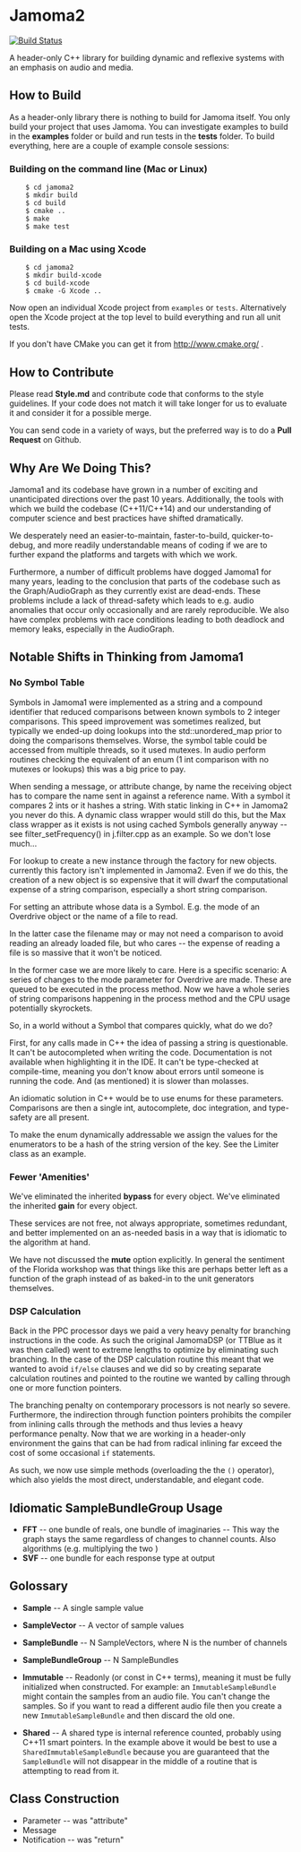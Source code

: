 # Jamoma2
[![Build Status](https://travis-ci.org/jamoma/jamoma2.svg?branch=master)](https://travis-ci.org/jamoma/jamoma2)

A header-only C++ library for building dynamic and reflexive systems with an emphasis on audio and media.

## How to Build

As a header-only library there is nothing to build for Jamoma itself. You only build your project that uses Jamoma.  You can investigate examples to build in the **examples** folder or build and run tests in the **tests** folder. To build everything, here are a couple of example console sessions:

### Building on the command line (Mac or Linux)

```
	$ cd jamoma2
	$ mkdir build
	$ cd build
	$ cmake ..
	$ make
	$ make test
```

### Building on a Mac using Xcode

```
	$ cd jamoma2
	$ mkdir build-xcode
	$ cd build-xcode
	$ cmake -G Xcode ..
```

Now open an individual Xcode project from `examples` or `tests`.  Alternatively open the Xcode project at the top level to build everything and run all unit tests.

If you don't have CMake you can get it from http://www.cmake.org/ .

## How to Contribute

Please read **Style.md** and contribute code that conforms to the style guidelines.  If your code does not match it will take longer for us to evaluate it and consider it for a possible merge.

You can send code in a variety of ways, but the preferred way is to do a **Pull Request** on Github.

## Why Are We Doing This?

Jamoma1 and its codebase have grown in a number of exciting and unanticipated directions over the past 10 years.  Additionally, the tools with which we build the codebase (C++11/C++14) and our understanding of computer science and best practices have shifted dramatically.

We desperately need an easier-to-maintain, faster-to-build, quicker-to-debug, and more readily understandable means of coding if we are to further expand the platforms and targets with which we work.

Furthermore, a number of difficult problems have dogged Jamoma1 for many years, leading to the conclusion that parts of the codebase such as the Graph/AudioGraph as they currently exist are dead-ends. These problems include a lack of thread-safety which leads to e.g. audio anomalies that occur only occasionally and are rarely reproducible. We also have complex problems with race conditions leading to both deadlock and memory leaks, especially in the AudioGraph.


## Notable Shifts in Thinking from Jamoma1

### No Symbol Table

Symbols in Jamoma1 were implemented as a string and a compound identifier that reduced comparisons between known symbols to 2 integer comparisons.  This speed improvement was sometimes realized, but typically we ended-up doing lookups into the std::unordered_map prior to doing the comparisons themselves.  Worse, the symbol table could be accessed from multiple threads, so it used mutexes.  In audio perform routines checking the equivalent of an enum (1 int comparison with no mutexes or lookups) this was a big price to pay.

When sending a message, or attribute change, by name the receiving object has to compare the name sent in against a reference name. With a symbol it compares 2 ints or it hashes a string. With static linking in C++ in Jamoma2 you never do this. A dynamic class wrapper would still do this, but the Max class wrapper as it exists is not using cached Symbols generally anyway -- see filter_setFrequency() in j.filter.cpp as an example. So we don't lose much...

For lookup to create a new instance through the factory for new objects. currently this factory isn't implemented in Jamoma2. Even if we do this, the creation of a new object is so expensive that it will dwarf the computational expense of a string comparison, especially a short string comparison.

For setting an attribute whose data is a Symbol. E.g. the mode of an Overdrive object or the name of a file to read.

In the latter case the filename may or may not need a comparison to avoid reading an already loaded file, but who cares -- the expense of reading a file is so massive that it won't be noticed.

In the former case we are more likely to care. Here is a specific scenario: A series of changes to the mode parameter for Overdrive are made. These are queued to be executed in the process method. Now we have a whole series of string comparisons happening in the process method and the CPU usage potentially skyrockets.

So, in a world without a Symbol that compares quickly, what do we do?

First, for any calls made in C++ the idea of passing a string is questionable. It can't be autocompleted when writing the code. Documentation is not available when highlighting it in the IDE. It can't be type-checked at compile-time, meaning you don't know about errors until someone is running the code. And (as mentioned) it is slower than molasses.

An idiomatic solution in C++ would be to use enums for these parameters. Comparisons are then a single int, autocomplete, doc integration, and type-safety are all present.

To make the enum dynamically addressable we assign the values for the enumerators to be a hash of the string version of the key.  See the Limiter class as an example.


### Fewer 'Amenities'

We've eliminated the inherited **bypass** for every object.
We've eliminated the inherited **gain** for every object.

These services are not free, not always appropriate, sometimes redundant, and better implemented on an as-needed basis in a way that is idiomatic to the algorithm at hand.

We have not discussed the **mute** option explicitly. In general the sentiment of the Florida workshop was that things like this are perhaps better left as a function of the graph instead of as baked-in to the unit generators themselves.

### DSP Calculation

Back in the PPC processor days we paid a very heavy penalty for branching instructions in the code. As such the original JamomaDSP (or TTBlue as it was then called) went to extreme lengths to optimize by eliminating such branching.  In the case of the DSP calculation routine this meant that we wanted to avoid `if/else` clauses and we did so by creating separate calculation routines and pointed to the routine we wanted by calling through one or more function pointers.

The branching penalty on contemporary processors is not nearly so severe. Furthermore, the indirection through function pointers prohibits the compiler from inlining calls through the methods and thus levies a heavy performance penalty.  Now that we are working in a header-only environment the gains that can be had from radical inlining far exceed the cost of some occasional `if` statements.

As such, we now use simple methods (overloading the the `()` operator), which also yields the most direct, understandable, and elegant code.




## Idiomatic SampleBundleGroup Usage

* **FFT** -- one bundle of reals, one bundle of imaginaries -- This way the graph stays the same regardless of changes to channel counts.  Also algorithms (e.g. multiplying the two )
* **SVF** -- one bundle for each response type at output


## Golossary

* **Sample** -- A single sample value
* **SampleVector** -- A vector of sample values
* **SampleBundle** -- N SampleVectors, where N is the number of channels
* **SampleBundleGroup** -- N SampleBundles

* **Immutable** -- Readonly (or const in C++ terms), meaning it must be fully initialized when constructed. For example: an `ImmutableSampleBundle` might contain the samples from an audio file. You can't change the samples. So if you want to read a different audio file then you create a new `ImmutableSampleBundle` and then discard the old one.
* **Shared** -- A shared type is internal reference counted, probably using C++11 smart pointers. In the example above it would be best to use a `SharedImmutableSampleBundle` because you are guaranteed that the `SampleBundle` will not disappear in the middle of a routine that is attempting to read from it.


## Class Construction

* Parameter -- was "attribute"
* Message
* Notification -- was "return"

